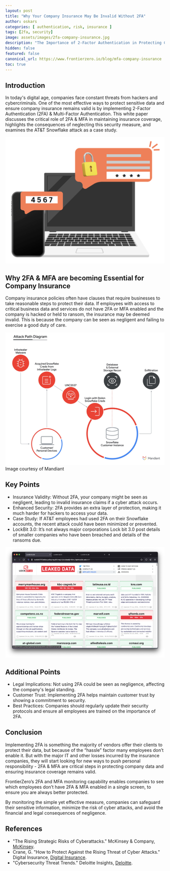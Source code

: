 ```yaml
---
layout: post
title: "Why Your Company Insurance May Be Invalid Without 2FA"
author: oskars
categories: [ authentication, risk, insurance ]
tags: [2fa, security]
image: assets/images/2fa-company-insurance.jpg
description: "The Importance of 2-Factor Authentication in Protecting Company Insurance"
hidden: false
featured: false
canonical_url: https://www.frontierzero.io/blog/mfa-company-insurance
toc: true
---
```


## Introduction

In today's digital age, companies face constant threats from hackers and cybercriminals. One of the most effective ways to protect sensitive data and ensure company insurance remains valid is by implementing 2-Factor Authentication (2FA) & Multi-Factor Authentication. This white paper discusses the critical role of 2FA & MFA in maintaining insurance coverage, highlights the consequences of neglecting this security measure, and examines the AT&T Snowflake attack as a case study.

![Multi-factor authentication](/assets/images/2fa-intro.png)

## Why 2FA & MFA are becoming Essential for Company Insurance

Company insurance policies often have clauses that require businesses to take reasonable steps to protect their data. If employees with access to critical business data and services do not have 2FA or MFA enabled and the company is hacked or held to ransom, the insurance may be deemed invalid. This is because the company can be seen as negligent and failing to exercise a good duty of care.

![Mandiant Snowflake breach analysis](/assets/images/mandiant-snowflake-analysis.png)
Image courtesy of Mandiant

## Key Points

- Insurance Validity: Without 2FA, your company might be seen as negligent, leading to invalid insurance claims if a cyber attack occurs.
- Enhanced Security: 2FA provides an extra layer of protection, making it much harder for hackers to access your data.
- Case Study: If AT&T employees had used 2FA on their Snowflake accounts, the recent attack could have been minimized or prevented.
- LockBit 3.0: It’s not always major corporations Lock bit 3.0 post details of smaller companies who have been breached and details of the ransoms due.

![Lockbit 3.0 ransomware official blog page](/assets/images/lockbit-3.0-ransomware-blog.png)

## Additional Points

- Legal Implications: Not using 2FA could be seen as negligence, affecting the company's legal standing.
- Customer Trust: Implementing 2FA helps maintain customer trust by showing a commitment to security.
- Best Practices: Companies should regularly update their security protocols and ensure all employees are trained on the importance of 2FA.

## Conclusion

Implementing 2FA is something the majority of vendors offer their clients to protect their data, but because of the “hassle” factor many employees don’t enable it. But with the major IT and other losses incurred by the insurance companies, they will start looking for new ways to push personal responsibility - 2FA & MFA are critical steps in protecting company data and ensuring insurance coverage remains valid. 

FrontierZero’s 2FA and MFA monitoring capability enables companies to see which employees don’t have 2FA & MFA enabled in a single screen, to ensure you are always better protected. 

By monitoring the simple yet effective measure, companies can safeguard their sensitive information, minimize the risk of cyber attacks, and avoid the financial and legal consequences of negligence.

## References
- "The Rising Strategic Risks of Cyberattacks." McKinsey & Company, [McKinsey](https://www.mckinsey.com/business-functions/mckinsey-digital/our-insights/the-rising-strategic-risks-of-cyberattacks).
- Crane, G. "How to Protect Against the Rising Threat of Cyber Attacks." Digital Insurance, [Digital Insurance](https://www.dig-in.com/articles/how-to-protect-against-the-rising-threat-of-cyber-attacks).
- "Cybersecurity Threat Trends." Deloitte Insights, [Deloitte](https://www2.deloitte.com/insights/us/en/topics/risk-management/cybersecurity-threat-trends.html).

